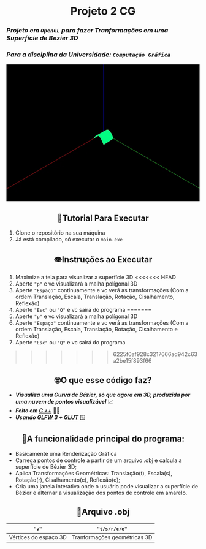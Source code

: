 <div align="center">

# Projeto 2 CG

</div>

### _Projeto em `OpenGL` para fazer Tranformações em uma Superfície de Bezier 3D_

### _Para a disciplina da Universidade: `Computação Gráfica`_

<div align="center">

<img src="assets/demonstracao.gif" alt="Curva 3d + Polígonos">

</div>

<div align="center">

## 📂Tutorial Para Executar

</div>

1. Clone o repositório na sua máquina
2. Já está compilado, só executar o `main.exe`

<div align="center">

## 👁️Instruções ao Executar

</div>

1. Maximize a tela para visualizar a superfície 3D
<<<<<<< HEAD
2. Aperte `"p"` e vc visualizará a malha polígonal 3D
3. Aperte `"Espaço"` continuamente e vc verá as transformações (Com a ordem Translação, Escala, Translação, Rotação, Cisalhamento, Reflexão)
4. Aperte `"Esc"` ou `"Q"` e vc sairá do programa
=======
2. Aperte `"p"` e vc visualizará a malha polígonal 3D 
3. Aperte `"Espaço"` continuamente e vc verá as transformações (Com a ordem Translação, Escala, Translação, Rotação, Cisalhamento e Reflexão)
4. Aperte `"Esc"` ou `"Q"` e vc sairá do programa 
>>>>>>> 6225f0af928c3217666ad942c63a2be15f893f66

<div align="center">

## 🤓O que esse código faz?

</div>

- **_Visualiza uma Curva de Bézier, só que agora em 3D, produzida por uma nuvem de pontos visualizável_** 📈 <br>
- **_Feito em [C ++](https://cplusplus.com/)_** 👨‍💻 <br>
- **_Usando [GLFW 3](https://www.glfw.org/) + [GLUT](https://www.opengl.org/resources/libraries/glut/)_** 🪟

<div align="center">

## 🧐A funcionalidade principal do programa:

</div>

- Basicamente uma Renderização Gráfica
- Carrega pontos de controle a partir de um arquivo .obj e calcula a superfície de Bézier 3D;
- Aplica Transformações Geométricas: Translação(t), Escala(s), Rotação(r), Cisalhamento(c), Reflexão(e);
- Cria uma janela interativa onde o usuário pode visualizar a superfície de Bézier e alternar a visualização dos pontos de controle em amarelo.

<div align="center">

## 📄Arquivo .obj

|         `"v"`         |        `"t/s/r/c/e"`         |
| :-------------------: | :--------------------------: |
| Vértices do espaço 3D | Tranformações geométricas 3D |
